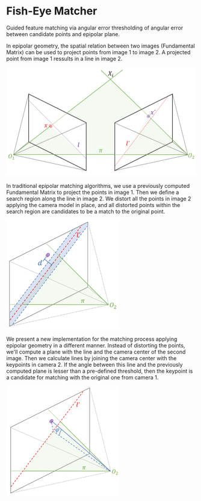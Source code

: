 # Fish-Eye Matcher

Guided feature matching via angular error thresholding of angular error between candidate points and epipolar plane.

In epipolar geometry, the spatial relation between two images (Fundamental Matrix) can be used to project points from image 1 to image 2.
A projected point from image 1 ressults in a line in image 2.

<img src=".readme/epipolar1.png" alt="drawing" width="600"/>

In traditional epipolar matching algorithms, we use a previously computed Fundamental Matrix to project the points in image 1.
Then we define a search region along the line in image 2. We distort all the points in image 2 applying the camera model in place, and all distorted points within the search region are candidates to be a match to the original point.

<img src=".readme/epipolar2.png" alt="drawing" width="300"/>

We present a new implementation for the matching process applying epipolar geometry in a different manner. Instead of distorting the points, we'll compute a plane with the line and the camera center of the second image. Then we calculate lines by joining the camera center with the keypoints in camera 2. If the angle between this line and the previously computed plane is lesser than a pre-defined threshold, then the keypoint is a candidate for matching with the original one from camera 1.

<img src=".readme/epipolar3.png" alt="drawing" width="300"/>

